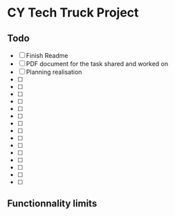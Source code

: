 # CY Tech Truck Project
 
## Todo
- [ ] Finish Readme
- [ ] PDF document for the task shared and worked on
- [ ] Planning realisation
- [ ] 
- [ ] 
- [ ] 
- [ ] 
- [ ] 
- [ ] 
- [ ] 
- [ ] 
- [ ] 
- [ ] 
- [ ] 
- [ ] 
- [ ] 
- [ ] 
- [ ] 

## Functionnality limits
